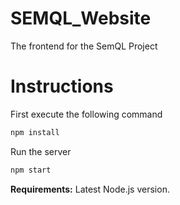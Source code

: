 # SEMQL_Website
The frontend for the SemQL Project

# Instructions
First execute the following command
```bash
npm install
```
Run the server
```bash
npm start
```

**Requirements:** Latest Node.js version.
